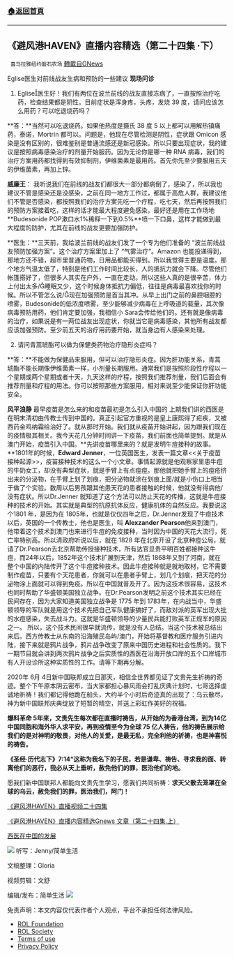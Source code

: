 ###  [:house:返回首頁](https://github.com/ourhimalayas/txt)
---


## 《避风港HAVEN》直播内容精选（第二十四集 ·下）
` 喜马拉雅纽约磐石农场` [轉載自GNews](https://gnews.org/zh-hans/2231815/)

Eglise医生对前线战友生病和预防的一些建议
**现场问诊**

1. Eglise医生好！我们有两位在波兰前线的战友直接冻病了，一直按照治疗吃药，检查结果都是阴性。目前症状是浑身疼，头疼，发烧 39 度，请问应该怎么用药？可以吃退烧药吗？

**答：**当然可以吃退烧药。如果他热度是摄氏 38 度 5 以上都可以用解热镇痛药，泰诺，Mortrin 都可以。问题是，他现在尽管检测是阴性，症状跟 Omicon 感染是没有区别的，很难鉴别是普通流感还是新冠感染。所以只要出现症状，我的建议是按照病毒感染治疗的剂量开始服药。因为无论你是哪一种 RNA 病毒，我们的治疗方案用药都找得到有效抑制剂，伊维菌素是最用药。首先你先至少要服用五天的伊维菌素，再加上锌。

**威廉王**： 我听说我们在前线的战友们都很大一部分都病倒了，感染了，所以我也建议不管是感染还是没感染，之前在同一地方工作过，都属于高危人群，我建议他们不管是否感染，都按照我们的治疗方案先吃一个疗程，吃七天，然后再按照我们的预防方案接着吃，这样的话才能最大程度避免感染，最好还是用在工作场地**Budesonide POP漱口水1%稀释一下到0.5%**喷一下口鼻，这样才能做到最大程度的防护，尤其在前线的战友更要加强防护。

**医生：**三天前，我给波兰前线的战友们发了一个专为他们准备的 “波兰前线战友预防加强方案”。这个治疗方案里加上了 “气雾治疗”。Amazon 也能投递得到，那地方还不错，超市里普通药物，日用品都能买得到。所以我觉得主要是温度。那个地方气温太低了，特别是他们工作时间比较长，人的抵抗力就会下降。尽管他们帐篷搭好了，但很多人其实在户外，一直在走动。所以这些人真的是很辛苦，体力上付出太多/睡眠又少，这个时候身体抵抗力偏低，往往是病毒最喜欢找你的时候。所以不管怎么说/现在加强预防是首当其冲。从早上出门之前的鼻腔咽腔的喷雾，Budesonide的低浓度喷雾，至少能够减少病毒在上呼吸道的载量，其次像病毒预防用药，他们肯定要加强，我相信小 Sara会传给他们的。还有就是像病毒的治疗，如果说是有一两位战友出现症状，你就当它是病毒感染，其他所有战友都应该加强预防。至少前五天的治疗用药要开始，就当身边有人感染来处理。

2. 请问青蒿琥酯可以做为保健类药物治疗隐形炎症吗？

**答：**不能做为保健品来服用，但可以治疗隐形炎症。因为肝功能关系，青蒿琥酯不能长期像伊维菌素一样，小剂量长期服用。通常我们是按照阶段性疗程以一个星期或两个星期或者十天，九天这样的疗程，按照我们推荐剂量，我们后面会有推荐剂量和疗程的用法。你可以按照那些方案服用，相对来说至少能保证你肝功能安全。

**风平浪静**
最早疫苗是怎么来的和疫苗最初是怎么引入中国的
上期我们讲的西医是在明末清初由传教士传到中国的。真正引起官方重视的是皇上康熙得了疟疾，又被西药金鸡纳霜给治好了。就从那时开始。我们就从疫苗开始讲起，因为跟我们现在的疫情极其相关。我今天花几分钟时间讲一下疫苗，我们前面也简单提到。就是从澳门开始，疫苗引入中国。**先讲疫苗哪里来的？就是发明牛痘接种的故事。**1801年的时候，**Edward Jenner**，一位英国医生，发表一篇文章&lt;&lt;关于疫苗接种起源&gt;&gt;，疫苗接种技术的这么一个小文章。事情起源就是他观察家里患牛痘的牛奶女工，却没有典型症状，就是手臂上有点痘痘。那他就把她手臂上的痘疮挤出来的分泌物，在手臂上划了划痕，把分泌物就涂在划痕上面/就是小伤口上相当于做了个实验。数周以后男孩跟其他患天花的患者接触的时候，他就没有得病他/没有症状。所以Dr.Jenner 就知道了这个方法可以防止天花的传播，这就是牛痘接种的技术的开始。其实就是典型的抗原抗体反应，健康机体的自然反应。我要说这个1801 年，是因为在 1805年，也就是仅仅四年之后，Dr.Jenner发现了牛痘技术以后，英国的一个传教士，他也是医生，叫 **Alexzander Pearson**他来到澳门，他带着这个技术到澳门也来进行牛痘的免疫接种，当时因为中国的天花大流行，死亡率特别高。所以清政府听说以后，就在 1828 年在北京开设了北京种痘公局，就请了Dr.Pearson去北京帮助传授接种技术，所有达官显贵平明百姓都接种这牛痘，而24年以后，1852年这个技术扩展到天津，然后 1868年又到了河南，就在整个中国的内陆传开了这个牛痘接种技术。因此牛痘接种就是就地取材，它不需要制作疫苗，只要有个天花患者，你就可以在患者手臂上，划几个划痕，把天花的分泌物涂上面就可以得到免疫。所以在中国就普及开了。因为这技术很容易，这技术也同时帮助了华盛顿美国独立战争。在Dr.Pearson发明之前这个技术其实已经在民间存在，因为大家知道美国独立战争是 1775 年到 1783年，在内战当中，华盛顿领导的军队就是用这个技术先把自己军队健康搞好了，而敌对派的英军出现大批的水痘感染，失去战斗力。这就是华盛顿领导的少量民兵能打败英军正规军的原因之一。 所以，这个技术民间很早就流传，就是没有人总结。当这个技术被总结出来后。西方传教士从东南的沿海殖民岛屿/澳门，开始将基督教和医疗服务引进内陆，接下来就是鸦片战争，鸦片战争改变了原来中国历史进程和社会性质的。我下一期节目就会讲到两次鸦片战争之后实质性的西医在沿海开放口岸的五个口岸城市有人开设诊所这种实质性的工作。请等下期再分解。

2020年 6月 4日新中国联邦成立日那天，相信全世界都见证了文贵先生祈祷的奇迹。整个下午原本阴云密布，当大家都担心暴风雨会打乱庆典计划时，七哥选择虔诚地祈祷！我们都记得他跪在船头，大约半个小时后奇迹真的出现了：乌云散尽，神为新中国联邦庆典绽放了短暂的晴空，并送上彩虹作美好的祝福。

**爆料革命 5年来，文贵先生每次都在直播时祷告，从开始的为香港台湾，到为14亿中国同胞和海外华人求平安，再到疫情至今为全球 75 亿人祷告，他的祷告展示给我们的是对神明的敬畏，对他人的关爱，是最无私，完全利他的祈祷，也是神喜悦的祷告。**

**《圣经·历代志下》7:14“这称为我名下的子民，若是谦卑、祷告、寻求我的面、转离他们的恶行，我必从天上垂听，赦免他们的罪，医治他们的地。**

愿我们新中国联邦人都能向文贵先生学习，愿我们共同祈祷：**求天父散去笼罩在全球的乌云，赦免我们的罪，医治我们，阿门！**

[《避风港HAVEN》直播视频二十四集](https://www.gettr.com/streaming/p10ik3635b8)

[《避风港HAVEN》直播内容精选Gnews 文章（第二十四集.上）](https://gnews.org/zh-hans/?p=2231673)

[西医在中国的发展](https://gnews.org/wp-admin/post.php?post=2230569&amp;action=edit&amp;lang=zh-hans)


![](https://assets.gnews.org/wp-content/uploads/2022/01/24.jpg)
听写：Jenny/简单生活

文稿整理：Gloria

视频剪辑：文舒

编辑/发布：简单生活
![](https://assets.gnews.org/wp-content/uploads/2022/03/IMG_3856.jpg)
 

免责声明：本文内容仅代表作者个人观点，平台不承担任何法律风险。

- [ROL Foundation](https://rolfoundation.org/)
- [ROL Society](https://rolsociety.org/)
- [Terms of use](https://gnews.org/terms-of-use-3/)
- [Privacy Policy](https://gnews.org/privacy-policy/)
